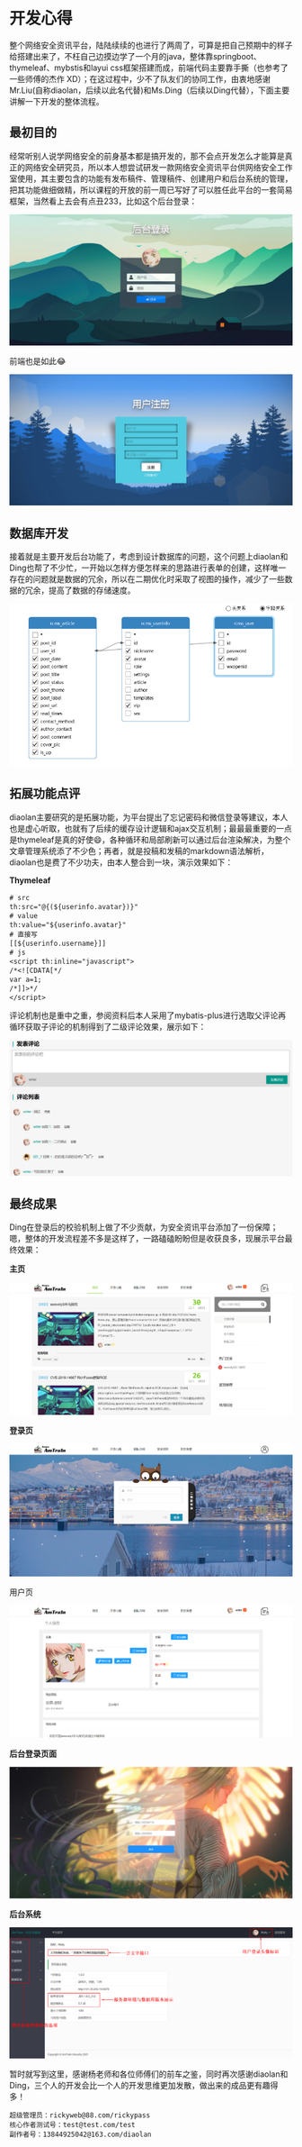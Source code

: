 # 开发心得

​       整个网络安全资讯平台，陆陆续续的也进行了两周了，可算是把自己预期中的样子给搭建出来了，不枉自己边摸边学了一个月的java，整体靠springboot、thymeleaf、mybstis和layui css框架搭建而成，前端代码主要靠手撕（也参考了一些师傅的杰作 XD）；在这过程中，少不了队友们的协同工作，由衷地感谢Mr.Liu(自称diaolan，后续以此名代替)和Ms.Ding（后续以Ding代替），下面主要讲解一下开发的整体流程。

## 最初目的

​       经常听别人说学网络安全的前身基本都是搞开发的，那不会点开发怎么才能算是真正的网络安全研究员，所以本人想尝试研发一款网络安全资讯平台供网络安全工作室使用，其主要包含的功能有发布稿件、管理稿件、创建用户和后台系统的管理，把其功能做细做精，所以课程的开放的前一周已写好了可以胜任此平台的一套简易框架，当然看上去会有点丑233，比如这个后台登录：

![1640967373098](img/1640967373098.png)

前端也是如此😂

![1640967506906](img/1640967506906.png)

## 数据库开发

​		接着就是主要开发后台功能了，考虑到设计数据库的问题，这个问题上diaolan和Ding也帮了不少忙，一开始以怎样方便怎样来的思路进行表单的创建，这样唯一存在的问题就是数据的冗余，所以在二期优化时采取了视图的操作，减少了一些数据的冗余，提高了数据的存储速度。

![1640968017980](img/1640968017980.png)

## 拓展功能点评

​		diaolan主要研究的是拓展功能，为平台提出了忘记密码和微信登录等建议，本人也是虚心听取，也就有了后续的缓存设计逻辑和ajax交互机制；最最最重要的一点是thymeleaf是真的好使😄，各种循环和局部刷新可以通过后台渲染解决，为整个文章管理系统添了不少色；再者，就是投稿和发稿的markdown语法解析，diaolan也是费了不少功夫，由本人整合到一块，演示效果如下：

**Thymeleaf**

```
# src
th:src="@{(${userinfo.avatar})}"
# value
th:value="${userinfo.avatar}"
# 直接写
[[${userinfo.username}]]
# js
<script th:inline="javascript">
/*<![CDATA[*/
var a=1;
/*]]>*/
</script>
```

​		评论机制也是重中之重，参阅资料后本人采用了mybatis-plus进行选取父评论再循环获取子评论的机制得到了二级评论效果，展示如下：

![1640969678692](img/1640969678692.png)

## 最终成果

​		Ding在登录后的校验机制上做了不少贡献，为安全资讯平台添加了一份保障；嗯，整体的开发流程差不多是这样了，一路磕磕盼盼但是收获良多，现展示平台最终效果：

**主页**

![1640969833850](img/1640969833850.png)

**登录页**

![1640969864846](img/1640969864846.png)

用户页

![1640969895562](img/1640969895562.png)

**后台登录页面**

![1640969915154](img/1640969915154.png)

**后台系统**

![1640970409747](img/1640970409747.png)

​		暂时就写到这里，感谢杨老师和各位师傅们的前车之鉴，同时再次感谢diaolan和Ding，三个人的开发会比一个人的开发思维更加发散，做出来的成品更有趣得多！

```
超级管理员：rickyweb@88.com/rickypass
核心作者测试号：test@test.com/test
副作者号：13844925042@163.com/diaolan
```

